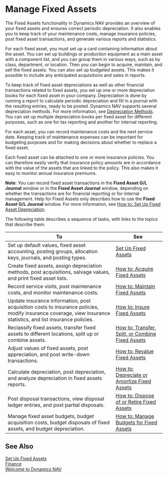 <properties
                pageTitle="Manage Fixed Assets| Financials"
                description="Describes how to manage fixed assets."
                services="project-madeira"
                documentationCenter=""
                authors="SorenGP"
/>
<tags
    ms.service="project-madeira"
    ms.topic="article"
    ms.devlang="na"
    ms.tgt_pltfrm="na"
    ms.workload="na"
    ms.date="09/29/2016"
    ms.author="SorenGP" />

# Manage Fixed Assets
The Fixed Assets functionality in Dynamics NAV provides an overview of your fixed assets and ensures correct periodic depreciation. It also enables you to keep track of your maintenance costs, manage insurance policies, post fixed asset transactions, and generate various reports and statistics.

For each fixed asset, you must set up a card containing information about the asset. You can set up buildings or production equipment as a main asset with a component list, and you can group them in various ways, such as by class, department, or location. Then you can begin to acquire, maintain, and sell the fixed assets. You can also set up budgeted assets. This makes it possible to include any anticipated acquisitions and sales in reports.

To keep track of fixed asset depreciations as well as other financial transactions related to fixed assets, you set up one or more depreciation books for each fixed asset in your company. Depreciation is done by running a report to calculate periodic depreciation and fill in a journal with the resulting entries, ready to be posted. Dynamics NAV supports several depreciation methods. For more information, see [Depreciation Methods](fa-depreciation-methods.md). You can set up multiple depreciation books per fixed asset for different purposes, such as one for tax reporting and another for internal reporting.

For each asset, you can record maintenance costs and the next service date. Keeping track of maintenance expenses can be important for budgeting purposes and for making decisions about whether to replace a fixed asset.

Each fixed asset can be attached to one or more insurance policies. You can therefore easily verify that insurance policy amounts are in accordance with the value of the assets that are linked to the policy. This also makes it easy to monitor annual insurance premiums.

**Note**: You can record fixed asset transactions in the **Fixed Asset G/L Journal** window or in the **Fixed Asset Journal** window, depending on whether the transactions are for financial reporting or for internal management. Help for Fixed Assets only describes how to use the **Fixed Asset G/L Journal** window. For more information, see [How to: Set Up Fixed Asset Depreciation](fa-how-setup-depreciation.md).

The following table describes a sequence of tasks, with links to the topics that describe them.

| To | See |
|----|-----|
|Set up default values, fixed asset accounting, posting groups, allocation keys, journals, and posting types.|[Set Up Fixed Assets](fa-setup.md)|
|Create fixed assets, assign depreciation methods, post acquisitions, salvage values, and print fixed asset lists.|[How to: Acquire Fixed Assets](fa-how-acquire.md)|
|Record service visits, post maintenance costs, and monitor maintenance costs.|[How to: Maintain Fixed Assets](fa-how-maintain.md)|
|Update insurance information, post acquisition costs to insurance policies, modify insurance coverage, view insurance statistics, and list insurance policies.|[How to: Insure Fixed Assets](fa-how-insure.md)|
|Reclassify fixed assets, transfer fixed assets to different locations, split up or combine assets.|[How to: Transfer, Split, or Combine Fixed Assets](fa-how-trans-split-combine.md)|
|Adjust values of fixed assets, post appreciation, and post write-down transactions.|[How to: Revalue Fixed Assets](fa-how-revalue.md)|
|Calculate depreciation, post depreciation, and  analyze depreciation in fixed assets reports.|[How to: Depreciate or Amortize Fixed Assets](fa-how-depreciate-amortize.md)|
|Post disposal transactions, view disposal ledger entries, and post partial disposals.|[How to: Dispose of or Retire Fixed Assets](fa-how-dispose-retire.md)||
|Manage fixed asset budgets, budget acquisition costs, budget disposals of fixed assets, and budget depreciation.|[How to: Manage Budgets for Fixed Assets](fa-how-manage-budgets.md)|

## See Also
[Set Up Fixed Assets](fa-setup.md)  
[Finance](finance.md)  
[Welcome to Dynamics NAV](madeira-get-started.md)
